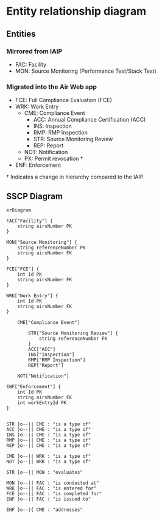 # Entity relationship diagram

## Entities

### Mirrored from IAIP

- FAC: Facility
- MON: Source Monitoring (Performance Test/Stack Test)

### Migrated into the Air Web app

- FCE: Full Compliance Evaluation (FCE)
- WRK: Work Entry
    - CME: Compliance Event
        - ACC: Annual Compliance Certification (ACC)
        - INS: Inspection
        - RMP: RMP Inspection
        - STR: Source Monitoring Review
        - REP: Report
    - NOT: Notification
    - PX: Permit revocation †
- ENF: Enforcement

† Indicates a change in hierarchy compared to the IAIP.

## SSCP Diagram

```mermaid
erDiagram

FAC["Facility"] {
    string airsNumber PK
}

MON["Source Monitoring"] {
    string referenceNumber PK
    string airsNumber FK
}

FCE["FCE"] {
    int Id PK
    string airsNumber FK
}

WRK["Work Entry"] {
    int Id PK
    string airsNumber FK
}

    CME["Compliance Event"]

        STR["Source Monitoring Review"] {
            string referenceNumber FK
        }
        ACC["ACC"]
        INS["Inspection"]
        RMP["RMP Inspection"]
        REP["Report"]

    NOT["Notification"]

ENF["Enforcement"] {
    int Id PK
    string airsNumber FK
    int workEntryId FK
}


STR }o--|| CME : "is a type of"
ACC }o--|| CME : "is a type of"
INS }o--|| CME : "is a type of"
RMP }o--|| CME : "is a type of"
REP }o--|| CME : "is a type of"

CME }o--|| WRK : "is a type of"
NOT }o--|| WRK : "is a type of"

STR |o--|| MON : "evaluates"

MON }o--|| FAC : "is conducted at"
WRK }o--|| FAC : "is entered for"
FCE }o--|| FAC : "is completed for"
ENF }o--|| FAC : "is issued to"

ENF }o--|{ CME : "addresses"

```

